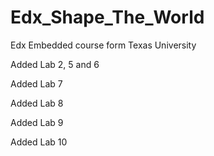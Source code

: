 Edx_Shape_The_World
===================

Edx Embedded course form Texas University

Added Lab 2, 5 and 6

Added Lab 7

Added Lab 8

Added Lab 9

Added Lab 10